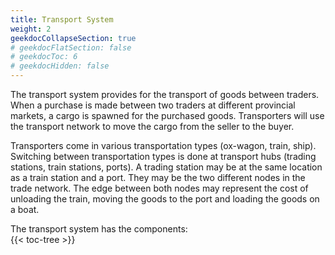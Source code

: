 ```yaml
---
title: Transport System
weight: 2
geekdocCollapseSection: true
# geekdocFlatSection: false
# geekdocToc: 6
# geekdocHidden: false
---
```


The transport system provides for the transport of goods between traders. When a purchase is made between two traders at different provincial markets, a cargo is spawned for the purchased goods. Transporters will use the transport network to move the cargo from the seller to the buyer.

Transporters come in various transportation types (ox-wagon, train, ship). Switching between transportation types is done at transport hubs (trading stations, train stations, ports). A trading station may be at the same location as a train station and a port. They may be the two different nodes in the trade network. The edge between both nodes may represent the cost of unloading the train, moving the goods to the port and loading the goods on a boat.

The transport system has the components:  
{{< toc-tree >}}
